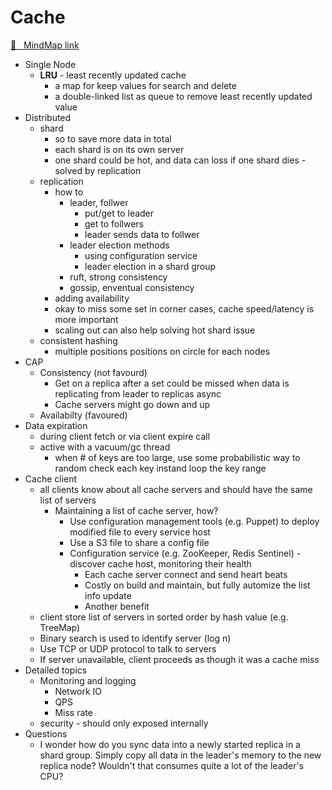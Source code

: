 
[//]: # (https://webapps.stackexchange.com/questions/154358/how-to-export-from-the-mindmeister-web-app-to-freemind-format)

# Cache
[🧠 &nbsp; MindMap link](https://www.mindmeister.com/map/2232274706?t=KlHKXnFCYG)


 - Single Node
    - **LRU** - least recently updated cache
        - a map for keep values for search
and delete
        - a double-linked list as queue to
remove least recently updated
value
 - Distributed
    - shard
        - so to save more data in total
        - each shard is on its own server
        - one shard could be hot, and data
can loss if one shard dies - solved
by replication
    - replication
        - how to
            - leader, follwer
                - put/get to leader
                - get to follwers
                - leader sends data to follwer
            - leader election methods
                - using configuration service
                - leader election in a shard group
            - ruft, strong consistency
            - gossip, enventual consistency
        - adding availability
        - okay to miss some set in corner
cases, cache speed/latency is more
important
        - scaling out can also help solving
hot shard issue
    - consistent hashing
        - multiple positions positions on
circle for each nodes
 - CAP
    - Consistency (not favourd)
        - Get on a replica after a set could
be missed when data is replicating
from leader to replicas async
        - Cache servers might go down and up
    - Availabilty (favoured)
 - Data expiration
    - during client fetch or via client
expire call
    - active with a vacuum/gc thread
        - when # of keys are too large, use
some probabilistic way to random
check each key instand loop the
key range
 - Cache client
    - all clients know about all cache servers and
should have the same list of servers
        - Maintaining a list of cache server,
how?
            - Use configuration management
tools (e.g. Puppet) to deploy
modified file to every service host
            - Use a S3 file to share a config file
            - Configuration service (e.g.
ZooKeeper, Redis Sentinel) -
discover cache host, monitoring
their health
                - Each cache server connect and
send heart beats
                - Costly on build and maintain, but
fully automize the list info update
                - Another benefit
    - client store list of servers in sorted
order by hash value (e.g. TreeMap)
    - Binary search is used to identify
server (log n)
    - Use TCP or UDP protocol to talk to servers
    - If server unavailable, client proceeds as though it was a cache miss
 - Detailed topics
    - Monitoring and logging
        - Network IO
        - QPS
        - Miss rate
    - security - should only exposed internally
 - Questions
    - I wonder how do you sync data
into a newly started replica in a
shard group. Simply copy all data
in the leader's memory to the new
replica node? Wouldn't that
consumes quite a lot of the
leader's CPU?